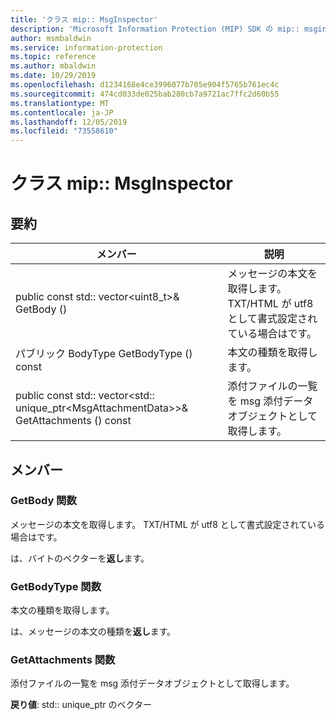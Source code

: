 ```yaml
---
title: 'クラス mip:: MsgInspector'
description: 'Microsoft Information Protection (MIP) SDK の mip:: msginspector クラスについて説明します。'
author: msmbaldwin
ms.service: information-protection
ms.topic: reference
ms.author: mbaldwin
ms.date: 10/29/2019
ms.openlocfilehash: d1234168e4ce3996077b705e904f5765b761ec4c
ms.sourcegitcommit: 474cd033de025bab280cb7a9721ac7ffc2d60b55
ms.translationtype: MT
ms.contentlocale: ja-JP
ms.lasthandoff: 12/05/2019
ms.locfileid: "73558610"
---
```

# <a name="class-mipmsginspector"></a>クラス mip:: MsgInspector 
  
## <a name="summary"></a>要約
 メンバー                        | 説明                                
--------------------------------|---------------------------------------------
public const std:: vector\<uint8_t\>& GetBody ()  |  メッセージの本文を取得します。 TXT/HTML が utf8 として書式設定されている場合はです。
パブリック BodyType GetBodyType () const  |  本文の種類を取得します。
public const std:: vector\<std:: unique_ptr\<MsgAttachmentData\>\>& GetAttachments () const  |  添付ファイルの一覧を msg 添付データオブジェクトとして取得します。
  
## <a name="members"></a>メンバー
  
### <a name="getbody-function"></a>GetBody 関数
メッセージの本文を取得します。 TXT/HTML が utf8 として書式設定されている場合はです。

  
は、バイトのベクターを**返し**ます。
  
### <a name="getbodytype-function"></a>GetBodyType 関数
本文の種類を取得します。

  
は、メッセージの本文の種類を**返し**ます。
  
### <a name="getattachments-function"></a>GetAttachments 関数
添付ファイルの一覧を msg 添付データオブジェクトとして取得します。

  
**戻り値**: std:: unique_ptr のベクター<MsgAttachmentData>